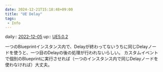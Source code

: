 ```yaml
---
date: 2024-12-21T15:18:48+09:00
title: "UE Delay"
tags:
 - Info
---
```


daily:: [2022-12-05](/Daily_Note/2022-12-05.md)
up:: [UE5.0.2](../Bar/App/UE5.0.2.md)

一つのBlueprintインスタンス内で、Delayが終わってないうちに同じDelayノードを使うと、一つ目のDelayの後の処理が行われないらしい。
カスタムイベントで個別のBlueprintに実行させれば（一つのインスタンス内で同じDelayノードを使わなければ）大丈夫。
